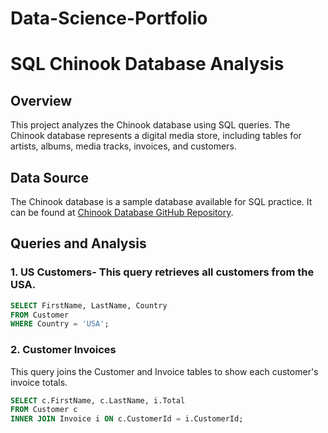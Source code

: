 # Data-Science-Portfolio
# SQL Chinook Database Analysis

## Overview
This project analyzes the Chinook database using SQL queries. The Chinook database represents a digital media store, including tables for artists, albums, media tracks, invoices, and customers.

## Data Source
The Chinook database is a sample database available for SQL practice. It can be found at [Chinook Database GitHub Repository](https://github.com/lerocha/chinook-database).

## Queries and Analysis

### 1. US Customers- This query retrieves all customers from the USA.

```sql
SELECT FirstName, LastName, Country
FROM Customer
WHERE Country = 'USA';
```

### 2. Customer Invoices
This query joins the Customer and Invoice tables to show each customer's invoice totals.

```sql
SELECT c.FirstName, c.LastName, i.Total
FROM Customer c
INNER JOIN Invoice i ON c.CustomerId = i.CustomerId;
```
